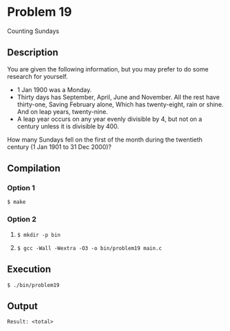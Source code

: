 # Problem 19

Counting Sundays

## Description

You are given the following information, but you may prefer to do some research for yourself.

* 1 Jan 1900 was a Monday.
* Thirty days has September,
    April, June and November.
    All the rest have thirty-one,
    Saving February alone,
    Which has twenty-eight, rain or shine.
    And on leap years, twenty-nine.
* A leap year occurs on any year evenly divisible by 4, but not on a century unless it is divisible by 400.

How many Sundays fell on the first of the month during the twentieth century (1 Jan 1901 to 31 Dec 2000)?

## Compilation
### Option 1
`$ make`
### Option 2
1. `$ mkdir -p bin`

2. `$ gcc -Wall -Wextra -O3 -o bin/problem19 main.c`

## Execution
`$ ./bin/problem19`

## Output
`Result: <total>`

